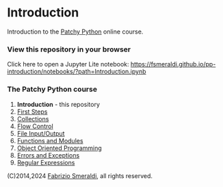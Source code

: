 # Introduction

Introduction to the [Patchy Python](https://www.youtube.com/@PatchyPython) online course.

### View this repository in your browser

Click here to open a Jupyter Lite notebook:
https://fsmeraldi.github.io/pp-introduction/notebooks/?path=Introduction.ipynb

### The Patchy Python course

1. **Introduction** - this repository
2. [First Steps](https://github.com/fsmeraldi/pp-firststeps)
3. [Collections](https://github.com/fsmeraldi/pp-collections)
4. [Flow Control](https://github.com/fsmeraldi/pp-flowcontrol)
5. [File Input/Output](https://github.com/fsmeraldi/pp-files)
6. [Functions and Modules](https://github.com/fsmeraldi/pp-functions)
7. [Object Oriented Programming](https://github.com/fsmeraldi/pp-objects)
8. [Errors and Exceptions](https://github.com/fsmeraldi/pp-exceptions)
9. [Regular Expressions](https://github.com/fsmeraldi/pp-regexp)


(C)2014,2024 [Fabrizio Smeraldi](info@patchypython.com), all rights reserved.
